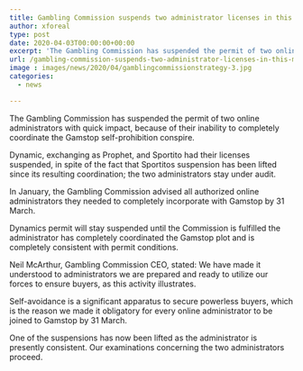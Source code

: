 ```yaml
---
title: Gambling Commission suspends two administrator licenses in this manner reestablishing one
author: xforeal 
type: post
date: 2020-04-03T00:00:00+00:00
excerpt: 'The Gambling Commission has suspended the permit of two online administrators with prompt impact, because of their inability to completely incorporate the Gamstop self-prohibition scheme '
url: /gambling-commission-suspends-two-administrator-licenses-in-this-manner-reestablishing-one/
image : images/news/2020/04/gamblingcommissionstrategy-3.jpg
categories:
  - news

---
```

The Gambling Commission has suspended the permit of two online administrators with quick impact, because of their inability to completely coordinate the Gamstop self-prohibition conspire. 

Dynamic, exchanging as Prophet, and Sportito had their licenses suspended, in spite of the fact that Sportitos suspension has been lifted since its resulting coordination; the two administrators stay under audit. 

In January, the Gambling Commission advised all authorized online administrators they needed to completely incorporate with Gamstop by 31 March. 

Dynamics permit will stay suspended until the Commission is fulfilled the administrator has completely coordinated the Gamstop plot and is completely consistent with permit conditions. 

Neil McArthur, Gambling Commission CEO, stated: We have made it understood to administrators we are prepared and ready to utilize our forces to ensure buyers, as this activity illustrates. 

Self-avoidance is a significant apparatus to secure powerless buyers, which is the reason we made it obligatory for every online administrator to be joined to Gamstop by 31 March. 

One of the suspensions has now been lifted as the administrator is presently consistent. Our examinations concerning the two administrators proceed.